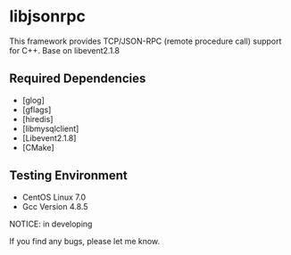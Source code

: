 # libjsonrpc

This framework provides TCP/JSON-RPC (remote procedure call) support for C++.
Base on libevent2.1.8

## Required Dependencies
* [glog]
* [gflags]
* [hiredis]
* [libmysqlclient]
* [Libevent2.1.8]
* [CMake]

## Testing Environment
* CentOS Linux 7.0
* Gcc Version 4.8.5

NOTICE: in developing

If you find any bugs, please let me know.
